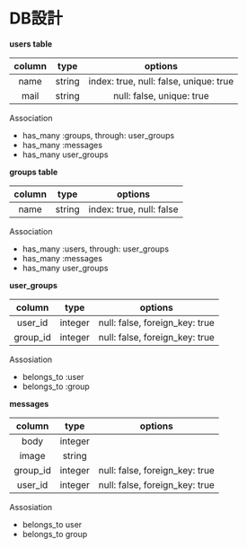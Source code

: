 
# DB設計

**users table**

|column|type|options|
|:-:|:-:|:-:|
|name|string|index: true, null: false, unique: true|
|mail|string|null: false, unique: true|

Association
* has_many :groups, through: user_groups
* has_many :messages
* has_many user_groups

**groups table**

|column|type|options|
|:-:|:-:|:-:|
|name|string|index: true, null: false|

Association
* has_many :users, through: user_groups
* has_many :messages
* has_many user_groups

**user_groups**

|column|type|options|
|:-:|:-:|:-:|
|user_id|integer|null: false, foreign_key: true|
|group_id|integer|null: false, foreign_key: true|

Assosiation
* belongs_to :user
* belongs_to :group

**messages**

|column|type|options|
|:-:|:-:|:-:|
|body|integer||
|image|string||
|group_id|integer|null: false, foreign_key: true|
|user_id|integer|null: false, foreign_key: true|

Assosiation
* belongs_to user
* belongs_to group

